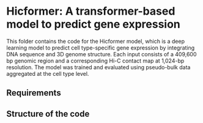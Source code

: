 
# Hicformer: A transformer-based model to predict gene expression

This folder contains the code for the Hicformer model, which is a deep learning model to predict cell type-specific gene expression by integrating DNA sequence and 3D genome structure. Each input consists of a 409,600 bp genomic region and a corresponding Hi-C contact map at 1,024-bp resolution. The model was trained and evaluated using pseudo-bulk data aggregated at the cell type level.

## Requirements


## Structure of the code